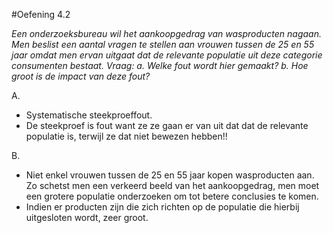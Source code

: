 #Oefening 4.2

_Een onderzoeksbureau wil het aankoopgedrag van wasproducten nagaan. Men beslist een aantal vragen te stellen aan vrouwen tussen de 25 en 55 jaar omdat men ervan uitgaat dat de relevante populatie uit deze categorie consumenten bestaat.
Vraag:
a. Welke fout wordt hier gemaakt?
b. Hoe groot is de impact van deze fout?_

A. 
- Systematische steekproeffout.
- De steekproef is fout want ze ze gaan er van uit dat dat de relevante populatie is, terwijl ze dat niet bewezen hebben!!

B.
- Niet enkel vrouwen tussen de 25 en 55 jaar kopen wasproducten aan. Zo schetst men een verkeerd beeld van het aankoopgedrag, men moet een grotere populatie onderzoeken om tot betere conclusies te komen.
- Indien er producten zijn die zich richten op de populatie die hierbij uitgesloten wordt, zeer groot.
